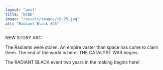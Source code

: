 ```yaml
---
layout: "post"
title: "NCBD"
image: "/assets/images/rb-25.jpg"
alt: "Radiant Black #25"
---
```

NEW STORY ARC

The Radiants were stolen. An empire vaster than space has come to claim them. The end of the world is here. THE CATALYST WAR begins.

The RADIANT BLACK event two years in the making begins here!